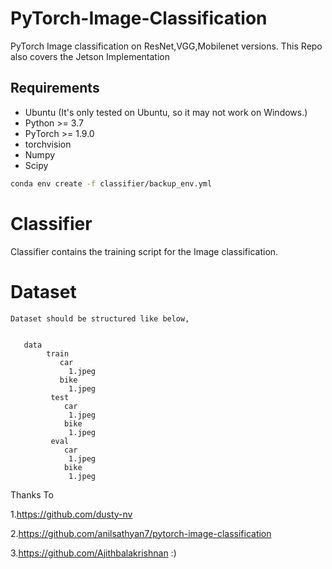 # PyTorch-Image-Classification
PyTorch Image classification on ResNet,VGG,Mobilenet versions. This Repo also covers the Jetson Implementation


## Requirements

* Ubuntu (It's only tested on Ubuntu, so it may not work on Windows.)
* Python >= 3.7
* PyTorch >= 1.9.0
* torchvision
* Numpy
* Scipy

```bash
conda env create -f classifier/backup_env.yml
```

# Classifier
  Classifier contains the training script for the Image classification.
  
  # Dataset 
    Dataset should be structured like below,
    
   
       data
            train
               car
                 1.jpeg
               bike
                 1.jpeg
             test
                car
                 1.jpeg
                bike
                 1.jpeg
             eval
                car
                 1.jpeg
                bike
                 1.jpeg
 
    

Thanks To 


  1.https://github.com/dusty-nv
  
  
  2.https://github.com/anilsathyan7/pytorch-image-classification
  
  
  3.https://github.com/Ajithbalakrishnan :)
